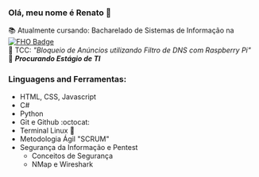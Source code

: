 ### Olá, meu nome é Renato 👋

:books: Atualmente cursando: Bacharelado de Sistemas de Informação na [![FHO Badge](https://img.shields.io/badge/FHO-Uniararas-blue)](http://www.uniararas.br/) <br>
:page_facing_up: TCC: *"Bloqueio de Anúncios utilizando Filtro de DNS com Raspberry Pi"* <br>
:email: **_Procurando Estágio de TI_**

### Linguagens and Ferramentas:

- HTML, CSS, Javascript
- C#
- Python
- Git e Github :octocat:
- Terminal Linux :penguin:
- Metodologia Ágil "SCRUM"
- Segurança da Informação e Pentest
  - Conceitos de Segurança
  - NMap e Wireshark
